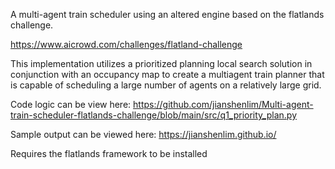 A multi-agent train scheduler using an altered engine based on the flatlands challenge. 

https://www.aicrowd.com/challenges/flatland-challenge

This implementation utilizes a prioritized planning local search solution in conjunction with an occupancy map to create a multiagent train planner that is capable of scheduling a large number of agents on a relatively large grid.

Code logic can be view here: https://github.com/jianshenlim/Multi-agent-train-scheduler-flatlands-challenge/blob/main/src/q1_priority_plan.py

Sample output can be viewed here: https://jianshenlim.github.io/

Requires the flatlands framework to be installed

